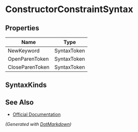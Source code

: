 # ConstructorConstraintSyntax

## Properties

| Name            | Type        |
| --------------- | ----------- |
| NewKeyword      | SyntaxToken |
| OpenParenToken  | SyntaxToken |
| CloseParenToken | SyntaxToken |

## SyntaxKinds

## See Also

* [Official Documentation](https://docs.microsoft.com/en-us/dotnet/api/microsoft.codeanalysis.csharp.syntax.constructorconstraintsyntax)


*\(Generated with [DotMarkdown](http://github.com/JosefPihrt/DotMarkdown)\)*